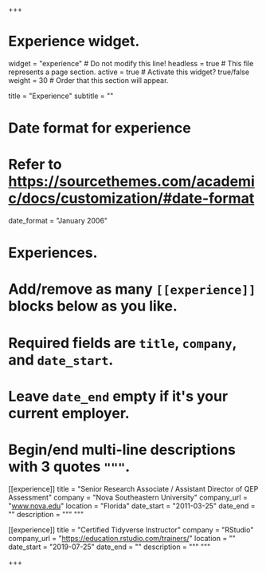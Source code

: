 +++
# Experience widget.
widget = "experience"  # Do not modify this line!
headless = true  # This file represents a page section.
active = true # Activate this widget? true/false
weight = 30  # Order that this section will appear.

title = "Experience"
subtitle = ""

# Date format for experience
#   Refer to https://sourcethemes.com/academic/docs/customization/#date-format
date_format = "January 2006"

# Experiences.
#   Add/remove as many `[[experience]]` blocks below as you like.
#   Required fields are `title`, `company`, and `date_start`.
#   Leave `date_end` empty if it's your current employer.
#   Begin/end multi-line descriptions with 3 quotes `"""`.
[[experience]]
  title = "Senior Research Associate / Assistant Director of QEP Assessment"
  company = "Nova Southeastern University"
  company_url = "www.nova.edu"
  location = "Florida"
  date_start = "2011-03-25"
  date_end = ""
  description = """
  """

[[experience]]
  title = "Certified Tidyverse Instructor"
  company = "RStudio"
  company_url = "https://education.rstudio.com/trainers/"
  location = ""
  date_start = "2019-07-25"
  date_end = ""
  description = """ """
  


+++
